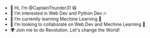 - 👋 Hi, I’m @CaptainThunder31 😄
- 👀 I’m interested in Web Dev and Python Dev 🔥
- 🌱 I’m currently learning Mechine Learning 🧠
- 💞️ I’m looking to collaborate on Web Dev and Mechine Learning 🤝
- 🌍 Join me to do Revolution. Let's change the World!

<!---
CaptainThunder31/CaptainThunder31 is a ✨ special ✨ repository because its `README.md` (this file) appears on your GitHub profile.
You can click the Preview link to take a look at your changes.
--->
